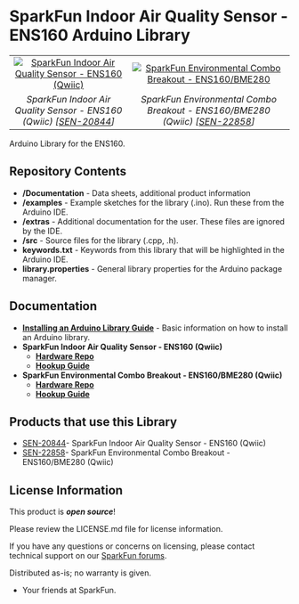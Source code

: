 SparkFun Indoor Air Quality Sensor - ENS160 Arduino Library
========================================

<table class="table table-hover table-striped table-bordered">
  <tr align="center">
   <td><a href="https://www.sparkfun.com/products/20844"><img src="https://cdn.sparkfun.com/r/600-600/assets/parts/2/0/6/1/0/ENS160-_01.jpg" alt="SparkFun Indoor Air Quality Sensor - ENS160 (Qwiic)"></a></td>
   <td><a href="https://www.sparkfun.com/products/22858"><img src="https://cdn.sparkfun.com/r/600-600/assets/parts/2/3/0/2/9/22858-_SEN_SparkFun_Environmental_Combo_Breakout-_01.jpg" alt="SparkFun Environmental Combo Breakout - ENS160/BME280"></a></td>
  </tr>
  <tr align="center">
   <td><i>SparkFun Indoor Air Quality Sensor - ENS160 (Qwiic) [<a href="https://www.sparkfun.com/products/20844">SEN-20844</a>]</i></td>
   <td><i>SparkFun Environmental Combo Breakout - ENS160/BME280 (Qwiic) [<a href="https://www.sparkfun.com/products/22858">SEN-22858</a>]</i></td>
  </tr>
</table>
 
Arduino Library for the ENS160.




Repository Contents
-------------------

* **/Documentation** - Data sheets, additional product information
* **/examples** - Example sketches for the library (.ino). Run these from the Arduino IDE. 
* **/extras** - Additional documentation for the user. These files are ignored by the IDE. 
* **/src** - Source files for the library (.cpp, .h).
* **keywords.txt** - Keywords from this library that will be highlighted in the Arduino IDE. 
* **library.properties** - General library properties for the Arduino package manager. 



Documentation
--------------
* **[Installing an Arduino Library Guide](https://learn.sparkfun.com/tutorials/installing-an-arduino-library)** - Basic information on how to install an Arduino library.
* **SparkFun Indoor Air Quality Sensor - ENS160 (Qwiic)**
  * **[Hardware Repo](https://github.com/sparkfun/SparkFun_Indoor_Air_Quality_Sensor-ENS160)** 
  * **[Hookup Guide](https://learn.sparkfun.com/tutorials/sparkfun-indoor-air-quality-sensor---ens160-qwiic-hookup-guide)**
* **SparkFun Environmental Combo Breakout - ENS160/BME280 (Qwiic)**
  * **[Hardware Repo](https://github.com/sparkfun/SparkFun_Environmental_Combo_Breakout_ENS160_BME280_QWIIC)**
  * **[Hookup Guide](https://docs.sparkfun.com/SparkFun_Environmental_Combo_Breakout_ENS160_BME280_QWIIC)**




Products that use this Library 
---------------------------------

* [SEN-20844](https://www.sparkfun.com/products/20844)- SparkFun Indoor Air Quality Sensor - ENS160 (Qwiic)
* [SEN-22858](https://www.sparkfun.com/products/22858)- SparkFun Environmental Combo Breakout - ENS160/BME280 (Qwiic)




License Information
-------------------

This product is _**open source**_! 

Please review the LICENSE.md file for license information. 

If you have any questions or concerns on licensing, please contact technical support on our [SparkFun forums](https://forum.sparkfun.com/viewforum.php?f=152).

Distributed as-is; no warranty is given.

- Your friends at SparkFun.

_<COLLABORATION CREDIT>_
